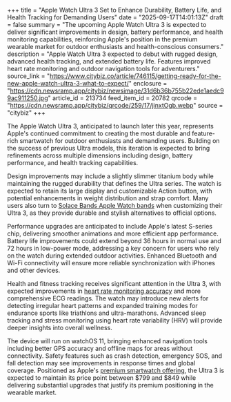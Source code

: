 +++
title = "Apple Watch Ultra 3 Set to Enhance Durability, Battery Life, and Health Tracking for Demanding Users"
date = "2025-09-17T14:01:13Z"
draft = false
summary = "The upcoming Apple Watch Ultra 3 is expected to deliver significant improvements in design, battery performance, and health monitoring capabilities, reinforcing Apple's position in the premium wearable market for outdoor enthusiasts and health-conscious consumers."
description = "Apple Watch Ultra 3 expected to debut with rugged design, advanced health tracking, and extended battery life. Features improved heart rate monitoring and outdoor navigation tools for adventurers."
source_link = "https://www.citybiz.co/article/746115/getting-ready-for-the-new-apple-watch-ultra-3-what-to-expect/"
enclosure = "https://cdn.newsramp.app/citybiz/newsimage/31d6b36b755b22ede1aedc99ac911250.jpg"
article_id = 213734
feed_item_id = 20782
qrcode = "https://cdn.newsramp.app/citybiz/qrcode/259/17/jinxtOgb.webp"
source = "citybiz"
+++

<p>The Apple Watch Ultra 3, anticipated to launch later this year, represents Apple's continued commitment to creating the most durable and feature-rich smartwatch for outdoor enthusiasts and demanding users. Building on the success of previous Ultra models, this iteration is expected to bring refinements across multiple dimensions including design, battery performance, and health tracking capabilities.</p><p>Design improvements may include a slightly slimmer titanium body while maintaining the rugged durability that defines the Ultra series. The watch is expected to retain its large display and customizable Action button, with potential enhancements in weight distribution and strap comfort. Many users also turn to <a href="https://solacebands.com/apple-watch-bands" rel="nofollow" target="_blank">Solace Bands Apple Watch bands</a> when customizing their Ultra 3, as they provide durable and stylish alternatives to official options.</p><p>Performance upgrades are anticipated to include Apple's latest S-series chip, delivering smoother animations and more efficient app performance. Battery life improvements could extend beyond 36 hours in normal use and 72 hours in low-power mode, addressing a key concern for users who rely on the watch during extended outdoor activities. Enhanced Bluetooth and Wi-Fi connectivity will ensure more reliable synchronization with iPhones and other devices.</p><p>Health and fitness tracking receives significant attention in the Ultra 3, with expected improvements in <a href="https://www.apple.com/watch/heart-rate-monitoring" rel="nofollow" target="_blank">heart rate monitoring accuracy</a> and more comprehensive ECG readings. The watch may introduce new alerts for detecting irregular heart patterns and expanded training modes for endurance sports like triathlons and ultra-marathons. Advanced sleep tracking and stress monitoring using heart rate variability (HRV) will provide deeper insights into overall wellness.</p><p>The device will run on watchOS 11, bringing enhanced navigation tools including better GPS accuracy and offline maps for areas without connectivity. Safety features such as crash detection, emergency SOS, and fall detection may see improvements in response times and global coverage. Positioned as Apple's <a href="https://www.apple.com/watch/ultra" rel="nofollow" target="_blank">premium smartwatch offering</a>, the Ultra 3 is expected to maintain its price point between $799 and $849 while delivering substantial upgrades that justify its premium positioning in the wearable market.</p>